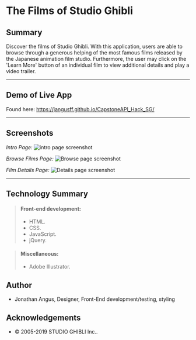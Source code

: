 The Films of Studio Ghibli
==========================

Summary
-------
Discover the films of Studio Ghibli. With this application, users are able to browse through a generous helping of the most famous films released by the Japanese animation film studio.  Furthermore, the user may click on the 'Learn More' button of an individual film to view additional details and play a video trailer.
*****
Demo of Live App
-------
Found here: <https://jangusff.github.io/CapstoneAPI_Hack_SG/>
*****
Screenshots
-------
*Intro Page:*
![intro page screenshot](https://jangusff.github.io/CapstoneAPI_Hack_SG/images/SG_IntroPage.jpg "Introduction")

*Browse Films Page:*
![Browse page screenshot](https://jangusff.github.io/CapstoneAPI_Hack_SG/images/SG_BrowseView.jpg "Browse Films")


*Film Details Page:*
![Details page screenshot](https://jangusff.github.io/CapstoneAPI_Hack_SG/images/SG_DetailsView.jpg "Display Film Details")

******
Technology Summary
-------
> #### Front-end development:
> 
> * HTML.
> * CSS.
> * JavaScript.
> * jQuery.

> #### Miscellaneous:
> * Adobe Illustrator.

Author
-------
*   Jonathan Angus, Designer, Front-End development/testing, styling

Acknowledgements
-------
*   &copy; 2005-2019 STUDIO GHIBLI Inc..
